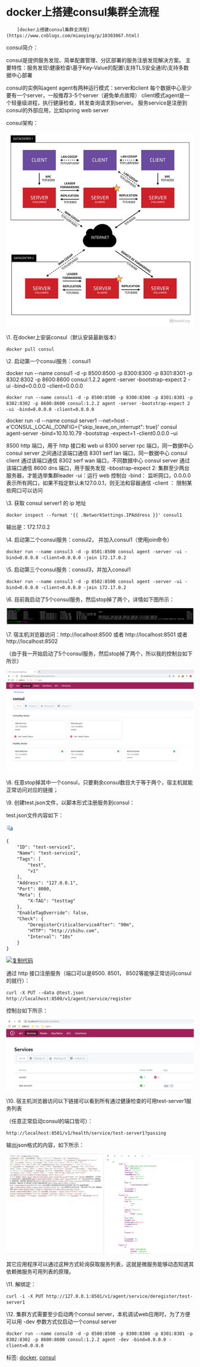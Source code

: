 # docker上搭建consul集群全流程









 		[docker上搭建consul集群全流程](https://www.cnblogs.com/miaoying/p/10303067.html) 	

consul简介：

consul是提供服务发现、简单配置管理、分区部署的服务注册发现解决方案。
主要特性：服务发现\健康检查\基于Key-Value的配置\支持TLS安全通讯\支持多数据中心部署

consul的实例叫agent
agent有两种运行模式：server和client
每个数据中心至少要有一个server，一般推荐3-5个server（避免单点故障）
client模式agent是一个轻量级进程，执行健康检查，转发查询请求到server。
服务service是注册到consul的外部应用，比如spring web server

consul架构：

![img](assets/813379-20190122130704613-1359978704.png)

 

\1. 在docker上安装consul（默认安装最新版本）

```
docker pull consul
```

\2. 启动第一个consul服务：consul1

docker run --name consul1 -d -p 8500:8500 -p 8300:8300 -p 8301:8301 -p 8302:8302 -p 8600:8600 consul:1.2.2 agent -server -bootstrap-expect 2 -ui -bind=0.0.0.0 -client=0.0.0.0



```
docker run --name consul1 -d -p 8500:8500 -p 8300:8300 -p 8301:8301 -p 8302:8302 -p 8600:8600 consul:1.2.2 agent -server -bootstrap-expect 2 -ui -bind=0.0.0.0 -client=0.0.0.0
```



docker run -d --name consul server1 --net=host -e'CONSUL_LOCAL_CONFIG={"skip_leave_on_interrupt": true}' consul agent-server -bind=10.10.10.79 -bootstrap -expect=1  -client0.0.0.0 –ui



8500 http 端口，用于 http 接口和 web ui
8300 server rpc 端口，同一数据中心 consul server 之间通过该端口通信
8301 serf lan 端口，同一数据中心 consul client 通过该端口通信
8302 serf wan 端口，不同数据中心 consul server 通过该端口通信
8600 dns 端口，用于服务发现
-bbostrap-expect 2: 集群至少两台服务器，才能选举集群leader
-ui：运行 web 控制台
-bind： 监听网口，0.0.0.0 表示所有网口，如果不指定默认未127.0.0.1，则无法和容器通信
-client ： 限制某些网口可以访问

\3. 获取 consul server1 的 ip 地址

```
docker inspect --format '{{ .NetworkSettings.IPAddress }}' consul1
```

输出是：172.17.0.2

\4. 启动第二个consul服务：consul2， 并加入consul1（使用join命令）

```
docker run --name consul3 -d -p 8501:8500 consul agent -server -ui -bind=0.0.0.0 -client=0.0.0.0 -join 172.17.0.2
```

\5. 启动第三个consul服务：consul3，并加入consul1

```
docker run --name consul3 -d -p 8502:8500 consul agent -server -ui -bind=0.0.0.0 -client=0.0.0.0 -join 172.17.0.2
```

\6. 目前我启动了5个consul服务，然后stop掉了两个，详情如下图所示：

![img](assets/813379-20190122112241297-178907747.png)

 

\7. 宿主机浏览器访问：http://localhost:8500 或者 http://localhost:8501 或者 http://localhost:8502

（由于我一开始启动了5个consul服务，然后stop掉了两个，所以我的控制台如下所示）

![img](assets/813379-20190122112118079-929545958.png)

\8. 任意stop掉其中一个consul，只要剩余consul数目大于等于两个，宿主机就能正常访问对应的链接；

\9. 创建test.json文件，以脚本形式注册服务到consul：

test.json文件内容如下：

[![复制代码](assets/copycode.gif)](javascript:void(0);)

```
{
    "ID": "test-service1",
    "Name": "test-service1",
    "Tags": [
        "test",
        "v1"
    ],
    "Address": "127.0.0.1",
    "Port": 8000,
    "Meta": {
        "X-TAG": "testtag"
    },
    "EnableTagOverride": false,
    "Check": {
        "DeregisterCriticalServiceAfter": "90m",
        "HTTP": "http://zhihu.com",
        "Interval": "10s"
    }
}
```

[![复制代码](https://common.cnblogs.com/images/copycode.gif)](javascript:void(0);)

通过 http 接口注册服务（端口可以是8500. 8501， 8502等能够正常访问consul的就行）：

```
curl -X PUT --data @test.json http://localhost:8500/v1/agent/service/register
```

控制台如下所示：

![img](assets/813379-20190122114229522-1854264926.png)

 

 \10. 宿主机浏览器访问以下链接可以看到所有通过健康检查的可用test-server1服务列表

（任意正常启动consul的端口皆可）：

```
http://localhost:8501/v1/health/service/test-server1?passing
```

 输出json格式的内容，如下所示：

![img](assets/813379-20190122115433596-1166178746.png)

其它应用程序可以通过这种方式轮询获取服务列表，这就是微服务能够动态知道其依赖微服务可用列表的原理。

\11. 解绑定：

```
curl -i -X PUT http://127.0.0.1:8501/v1/agent/service/deregister/test-server1
```

\12. 集群方式需要至少启动两个consul server，本机调试web应用时，为了方便可以用 -dev 参数方式仅启动一个consul server

```
docker run --name consul0 -d -p 8500:8500 -p 8300:8300 -p 8301:8301 -p 8302:8302 -p 8600:8600 consul:1.2.2 agent -dev -bind=0.0.0.0 -client=0.0.0.0
```

 







标签: [docker](https://www.cnblogs.com/miaoying/tag/docker/), [consul](https://www.cnblogs.com/miaoying/tag/consul/)